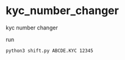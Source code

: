 # kyc_number_changer
kyc number changer

run
<pre><code>python3 shift.py ABCDE.KYC 12345</code></pre> 
